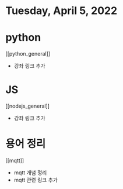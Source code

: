# Tuesday, April 5, 2022
# python
[[python_general]]
- 강좌 링크 추가
# JS
[[nodejs_general]]
- 강좌 링크 추가
# 용어 정리
[[mqtt]]
- mqtt 개념 정리
- mqtt 관련 링크 추가
